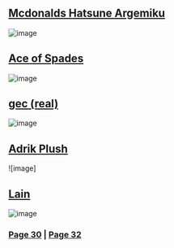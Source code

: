 ## [Mcdonalds Hatsune Argemiku](https://discord.com/channels/512287844258021376/1132040858343059638/1202685311940038716)
![image](https://github.com/SleepDeprivedGaming/voicesoftheprinter/assets/155120018/c82b58aa-6400-48b6-bb03-04ab90964174)
## [Ace of Spades](https://discord.com/channels/512287844258021376/1132040858343059638/1202695816284737584)
![image](https://github.com/SleepDeprivedGaming/voicesoftheprinter/assets/155120018/b6643aaf-ecb7-40d8-9e51-50867e75c252)
## [gec (real)](https://discord.com/channels/512287844258021376/1132040858343059638/1202698421136392212)
![image](https://github.com/SleepDeprivedGaming/voicesoftheprinter/assets/155120018/3f0417c4-2c3d-4997-aad8-0b354237e025)
## [Adrik Plush](https://discord.com/channels/512287844258021376/1132040858343059638/1202828059229822997)
![image]
## [Lain](https://discord.com/channels/512287844258021376/1132040858343059638/1203026022157783101)
![image](https://github.com/SleepDeprivedGaming/voicesoftheprinter/assets/155120018/54cf3afd-641a-4c7d-baeb-b7674548984d)



### [Page 30](https://github.com/madrod228/voicesoftheprinter/blob/main/Page%2030.md)  | [Page 32](https://github.com/madrod228/voicesoftheprinter/blob/main/Page%2032.md)
